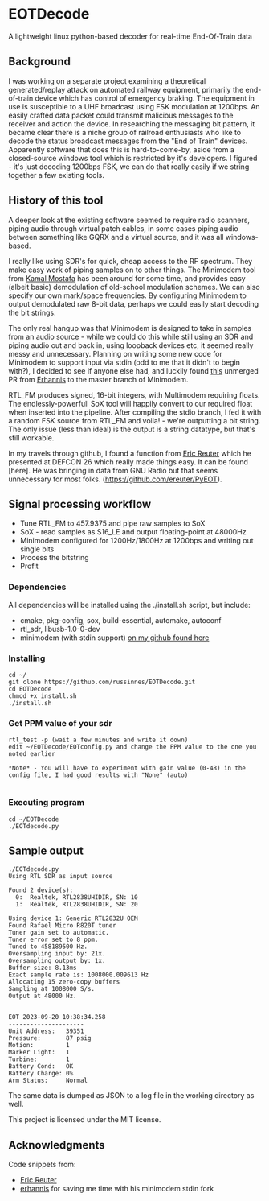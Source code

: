 # EOTDecode

A lightweight linux python-based decoder for real-time End-Of-Train data 

## Background

I was working on a separate project examining a theoretical generated/replay attack on automated railway equipment, primarily the end-of-train device which has control of emergency braking. The equipment in use is susceptible to a UHF broadcast using FSK modulation at 1200bps. An easily crafted data packet could transmit malicious messages to the receiver and action the device. In researching the messaging bit pattern, it became clear there is a niche group of railroad enthusiasts who like to decode the status broadcast messages from the "End of Train" devices. Apparently software that does this is hard-to-come-by, aside from a closed-source windows tool which is restricted by it's developers. I figured - it's just decoding 1200bps FSK, we can do that really easily if we string together a few existing tools. 

## History of this tool
A deeper look at the existing software seemed to require radio scanners, piping audio through virtual patch cables, in some cases piping audio between something like GQRX and a virtual source, and it was all windows-based. 

I really like using SDR's for quick, cheap access to the RF spectrum. They make easy work of piping samples on to other things. The Minimodem tool from [Kamal Mostafa](https://github.com/kamalmostafa) has been around for some time, and provides easy (albeit basic) demodulation of old-school modulation schemes. We can also specify our own mark/space frequencies. By configuring Minimodem to output demodulated raw 8-bit data, perhaps we could easily start decoding the bit strings. 

The only real hangup was that Minimodem is designed to take in samples from an audio source - while we could do this while still using an SDR and piping audio out and back in, using loopback devices etc, it seemed really messy and unnecessary. Planning on writing some new code for Minimodem to support input via stdin (odd to me that it didn't to begin with?), I decided to see if anyone else had, and luckily found [this](https://github.com/kamalmostafa/minimodem/pull/56) unmerged PR from [Erhannis](https://github.com/Erhannis) to the master branch of Minimodem. 

RTL_FM produces signed, 16-bit integers, with Multimodem requiring floats. The endlessly-powerfull SoX tool will happily convert to our required float when inserted into the pipeline. After compiling the stdio branch, I fed it with a random FSK source from RTL_FM and voila! - we're outputting a bit string. The only issue (less than ideal) is the output is a string datatype, but that's still workable. 

In my travels through github, I found a function from [Eric Reuter](https://github.com/ereuter) which he presented at DEFCON 26 which really made things easy. It can be found [here]. He was bringing in data from GNU Radio but that seems unnecessary for most folks. (https://github.com/ereuter/PyEOT). 

## Signal processing workflow
* Tune RTL_FM to 457.9375 and pipe raw samples to SoX
* SoX - read samples as S16_LE and output floating-point at 48000Hz
* Minimodem configured for 1200Hz/1800Hz at 1200bps and writing out single bits
* Process the bitstring
* Profit

### Dependencies
All dependencies will be installed using the ./install.sh script, but include:
* cmake, pkg-config, sox, build-essential, automake, autoconf
* rtl_sdr, libusb-1.0-0-dev
* minimodem (with stdin support) [on my github found here](https://github.com/russinnes/minimodem-stdio)

### Installing
```
cd ~/
git clone https://github.com/russinnes/EOTDecode.git
cd EOTDecode
chmod +x install.sh
./install.sh
```

### Get PPM value of your sdr
```
rtl_test -p (wait a few minutes and write it down)
edit ~/EOTDecode/EOTconfig.py and change the PPM value to the one you noted earlier

*Note* - You will have to experiment with gain value (0-48) in the config file, I had good results with "None" (auto)


```
### Executing program
```
cd ~/EOTDecode
./EOTdecode.py
```

## Sample output
```
./EOTdecode.py 
Using RTL SDR as input source

Found 2 device(s):
  0:  Realtek, RTL2838UHIDIR, SN: 10
  1:  Realtek, RTL2838UHIDIR, SN: 20

Using device 1: Generic RTL2832U OEM
Found Rafael Micro R820T tuner
Tuner gain set to automatic.
Tuner error set to 8 ppm.
Tuned to 458189500 Hz.
Oversampling input by: 21x.
Oversampling output by: 1x.
Buffer size: 8.13ms
Exact sample rate is: 1008000.009613 Hz
Allocating 15 zero-copy buffers
Sampling at 1008000 S/s.
Output at 48000 Hz.


EOT 2023-09-20 10:38:34.258
---------------------
Unit Address:   39351
Pressure:       87 psig
Motion:         1
Marker Light:   1
Turbine:        1
Battery Cond:   OK
Battery Charge: 0%
Arm Status:     Normal
```
The same data is dumped as JSON to a log file in the working directory as well. 

This project is licensed under the MIT license.

## Acknowledgments

Code snippets from:
* [Eric Reuter](https://github.com/ereuter) 
* [erhannis](https://github.com/Erhannis/minimodem/tree/feature/stdio) for saving me time with his minimodem stdin fork
